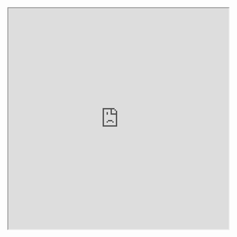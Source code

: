 <iframe
	src="https://developer.mozilla.org/en-US/docs/Web/CSS/Pseudo-classes"
	width="500"
	height="500"
></iframe>